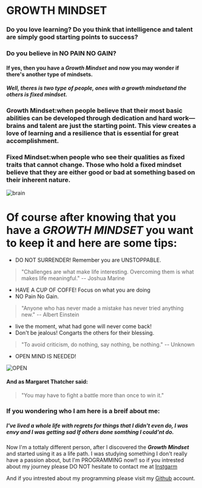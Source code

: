 # GROWTH MINDSET
### Do you love learning? Do you think that intelligence and talent are simply good starting points to success? 
### Do you believe in NO PAIN NO GAIN?
#### If yes, then you have a *Growth Mindset* and now you may wonder if there's another type of mindsets.
##### Well, theres is two type of people, ones with a *growth mindset*and the others is *fixed mindset*.
### Growth Mindset:when people believe that their most basic abilities can be developed through dedication and hard work—brains and talent are just the starting point. This view creates a love of learning and a resilience that is essential for great accomplishment.
### Fixed Mindset:when people who see their qualities as fixed traits that cannot change. Those who hold a fixed mindset believe that they are either good or bad at something based on their inherent nature. 

![brain](https://i2.wp.com/thebestbrainpossible.com/wp-content/uploads/2019/11/Untitled-design-17.png?ssl=1)
# Of course after knowing that you have a *GROWTH MINDSET* you want to keep it and here are some tips:
- DO NOT SURRENDER! Remember you are UNSTOPPABLE.
>"Challenges are what make life interesting. Overcoming them is what makes life meaningful." -- Joshua Marine
- HAVE A CUP OF COFFE! Focus on what you are doing 
- NO Pain No Gain.
>"Anyone who has never made a mistake has never tried anything new." -- Albert Einstein
- live the moment, what had gone will never come back!
- Don't be jealous! Congarts the others for their blessing.
> "To avoid criticism, do nothing, say nothing, be nothing." -- Unknown
- OPEN MIND IS NEEDED! 


![OPEN](https://www.insighttycoon.com/wp-content/uploads/2020/09/growth-mindset.jpg)
#### And as Margaret Thatcher said: 
>"You may have to fight a battle more than once to win it."

### If you wondering who I am here is a breif about me:
##### I've lived a whole life with regrets for things that I didn't even do,  I was envy and I was getting sad If others done somthing I could'nt do.
 Now I'm a tottaly different person, after I discovered the _**Growth Mindset**_ and started using it as a life path. 
I was studying something I don't really have a passion about, but I'm PROGRAMMING now!! so if you intrested about my journey please DO NOT hesitate to contact me at [Instgarm](https://www.instagram.com/shaheenaz_zuwayyed/)

And if you intrested about my programming please visit my [Github](https://github.com/shaheenaz) account.
